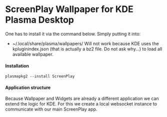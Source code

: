 # ScreenPlay Wallpaper for KDE Plasma Desktop

One has to install it via the command below. Simply putting it into:
* ~/.local/share/plasma/wallpapers/
Will not work because KDE uses the kpluginindex.json (that is actually a bz2 file. Do not ask why...) to load all available wallpaper. 

#### Installation
```
plasmapkg2 --install ScreenPlay
```

#### Application structure
Because Wallpaper and Widgets are already a different application we can extend the logic for KDE. For this we create a local websocket instance to communicate with our main ScreenPlay app.
